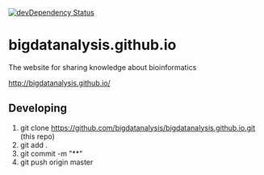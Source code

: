 [![devDependency Status](https://david-dm.org/git-for-windows/git-for-windows.github.io/dev-status.png)](https://david-dm.org/git-for-windows/git-for-windows.github.io#info=devDependencies)

# bigdatanalysis.github.io
The website for sharing knowledge about bioinformatics

http://bigdatanalysis.github.io/


## Developing

1. git clone https://github.com/bigdatanalysis/bigdatanalysis.github.io.git (this repo) 
2. git add .
3. git commit -m "**"
4. git push origin master